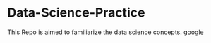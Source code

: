 # Data-Science-Practice
This Repo is aimed to familiarize the data science concepts.
[google](https://www.google.com/)
